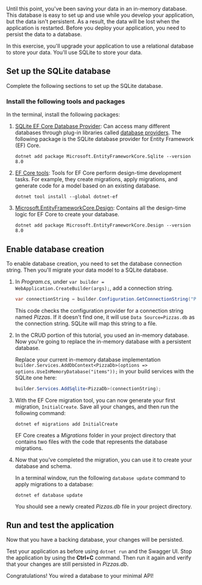 Until this point, you've been saving your data in an in-memory database. This database is easy to set up and use while you develop your application, but the data isn't persistent. As a result, the data will be lost when the application is restarted. Before you deploy your application, you need to persist the data to a database.

In this exercise, you'll upgrade your application to use a relational database to store your data. You'll use SQLite to store your data.

## Set up the SQLite database

Complete the following sections to set up the SQLite database.

### Install the following tools and packages

In the terminal, install the following packages:

1. [SQLite EF Core Database Provider](https://www.nuget.org/packages/Microsoft.EntityFrameworkCore.Sqlite/6.0.0?azure-portal=true): Can access many different databases through plug-in libraries called [database providers](/ef/core/providers/?tabs=dotnet-core-cli?azure-portal=true). The following package is the SQLite database provider for Entity Framework (EF) Core.

    ```dotnetcli
    dotnet add package Microsoft.EntityFrameworkCore.Sqlite --version 8.0
    ```

1. [EF Core tools](/ef/core/cli/dotnet?azure-portal=true): Tools for EF Core perform design-time development tasks. For example, they create migrations, apply migrations, and generate code for a model based on an existing database.

    ```dotnetcli
    dotnet tool install --global dotnet-ef
    ```

1. [Microsoft.EntityFrameworkCore.Design](https://www.nuget.org/packages/Microsoft.EntityFrameworkCore.Design/6.0.0?azure-portal=true): Contains all the design-time logic for EF Core to create your database.

    ```dotnetcli
    dotnet add package Microsoft.EntityFrameworkCore.Design --version 8.0
    ```

## Enable database creation

To enable database creation, you need to set the database connection string. Then you'll migrate your data model to a SQLite database.

1. In *Program.cs*, under `var builder = WebApplication.CreateBuilder(args);`, add a connection string.

    ```csharp
    var connectionString = builder.Configuration.GetConnectionString("Pizzas") ?? "Data Source=Pizzas.db";
    ```

    This code checks the configuration provider for a connection string named *Pizzas*. If it doesn't find one, it will use `Data Source=Pizzas.db` as the connection string. SQLite will map this string to a file.

1. In the CRUD portion of this tutorial, you used an in-memory database. Now you're going to replace the in-memory database with a persistent database.

    Replace your current in-memory database implementation `builder.Services.AddDbContext<PizzaDb>(options => options.UseInMemoryDatabase("items"));` in your build services with the SQLite one here:

    ```csharp
    builder.Services.AddSqlite<PizzaDb>(connectionString);
    ```

1. With the EF Core migration tool, you can now generate your first migration, `InitialCreate`. Save all your changes, and then run the following command:

    ```console
    dotnet ef migrations add InitialCreate
    ```

    EF Core creates a *Migrations* folder in your project directory that contains two files with the code that represents the database migrations.

1. Now that you've completed the migration, you can use it to create your database and schema.

    In a terminal window, run the following `database update` command to apply migrations to a database:

    ```console
    dotnet ef database update
    ```

    You should see a newly created *Pizzas.db* file in your project directory.

## Run and test the application

Now that you have a backing database, your changes will be persisted.

Test your application as before using `dotnet run` and the Swagger UI. Stop the application by using the **Ctrl+C** command. Then run it again and verify that your changes are still persisted in *Pizzas.db*.

Congratulations! You wired a database to your minimal API!
